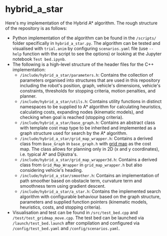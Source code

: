 # hybrid_a_star
Here's my implementation of the Hybrid A* algorithm. The rough structure of the repository is as follows:
- Python implementation of the algorithm can be found in the `/scripts/` folder specifically in `hybrid_a_star.py`. The algorithm can be tested and visualised with `trial.anim` by configuring `scenarios.yaml` file (use `--help` function with the script to see the options) or looking at the Jupyter notebook `Test bed.ipynb`.
- The following is a high-level structure of the header files for the C++ implementation:
  -  `/include/hybrid_a_star/parameters.h`: Contains the collection of parameters organised into structures that are used in this repository including the robot's position, graph, vehicle's dimensions, vehicle's constraints, thresholds for stopping criteria, motion penalties, and planner.
  - `/include/hybrid_a_star/utils.h`: Contains utility functions in distinct namespaces to be supplied to A* algorithm for calculating heuristics, calculating costs, expanding nodes (kinematic models), and checking when goal is reached (stopping criteria).
  - `/include/hybrid_a_star/base_graph.h`: Contains an abstract class with template cost map type to be inherited and implemented as a graph structure used for search by the A* algorithm.
  - `/include/hybrid_a_star/grid_map_wrapper.h`: Contains a derived class from `Base_Graph` in `base_graph.h` with [grid map](http://wiki.ros.org/grid_map) as the cost map. The class allows for planning only in 2D (x and y coordinates), i.e. typical A* and Dijkstra's. 
  - `/include/hybrid_a_star/grid_map_wrapper3d.h`: Contains a derived class from `Grid_Map_Wrapper` in `grid_map_wrapper.h` but also considering vehicle's heading.
  - `/include/hybrid_a_star/smoother.h`: Contains an implementation of path smoother based on obstacle term, curvature term and smoothness term using gradient descent.
  - `/include/hybrid_a_star/a_star.h`: Contains the implemented search algorithm with configurable behaviour based on the graph structure, parameters and supplied function pointers (kinematic models, heuristics, costs, and stopping criteria).
- Visualisation and test can be found in `/src/test_bed.cpp` and `/test/test_gridmap_move.cpp`. The test bed can be launched via `/launch/test_bed.launch` after compilation and configured via `/config/test_bed.yaml` and `/config/scenarios.yaml`.

